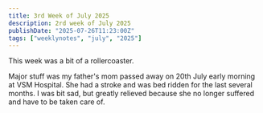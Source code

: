 ```yaml
---
title: 3rd Week of July 2025
description: 2rd week of July 2025
publishDate: "2025-07-26T11:23:00Z"
tags: ["weeklynotes", "july", "2025"]
---
```


This week was a bit of a rollercoaster.

Major stuff was my father's mom passed away on 20th July early morning at VSM Hospital. 
She had a stroke and was bed ridden for the last several months. 
I was bit sad, but greatly relieved because she no longer suffered and have to be taken care of. 
